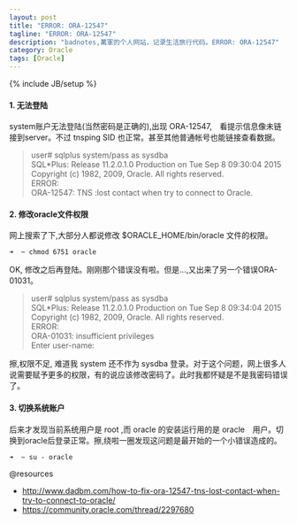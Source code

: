 ```yaml
---
layout: post
title: "ERROR: ORA-12547"
tagline: "ERROR: ORA-12547"
description: "badnotes,萬軍的个人网站，记录生活旅行代码。ERROR: ORA-12547"
category: Oracle
tags: [Oracle]
---
```

{% include JB/setup %}


#### 1. 无法登陆

system账户无法登陆(当然密码是正确的),出现 ORA-12547,　看提示信息像未链接到server。不过 tnsping SID 也正常。甚至其他普通帐号也能链接查看数据。

> user# sqlplus system/pass as sysdba    
> SQL*Plus: Release 11.2.0.1.0 Production on Tue Sep 8 09:30:04 2015    
> Copyright (c) 1982, 2009, Oracle.  All rights reserved.    
> ERROR:    
> ORA-12547: TNS :lost contact when try to connect to Oracle.


#### 2. 修改oracle文件权限

网上搜索了下,大部分人都说修改 $ORACLE_HOME/bin/oracle 文件的权限。

  `➜  ~ chmod 6751 oracle`

OK, 修改之后再登陆。刚刚那个错误没有啦。但是...,又出来了另一个错误ORA-01031。

> user# sqlplus system/pass as sysdba    
> SQL*Plus: Release 11.2.0.1.0 Production on Tue Sep 8 09:34:04 2015    
> Copyright (c) 1982, 2009, Oracle.  All rights reserved.    
> ERROR:    
> ORA-01031: insufficient privileges    
> Enter user-name:

擦,权限不足, 难道我 system 还不作为 sysdba 登录。对于这个问题，网上很多人说需要赋予更多的权限，有的说应该修改密码了。此时我都怀疑是不是我密码错误了。



#### 3. 切换系统账户

后来才发现当前系统用户是 root ,而 oracle 的安装运行用的是 oracle　用户。切换到oracle后登录正常。擦,绕啦一圈发现这问题是最开始的一个小错误造成的。

  `➜  ~ su - oracle`


@resources

* http://www.dadbm.com/how-to-fix-ora-12547-tns-lost-contact-when-try-to-connect-to-oracle/
* https://community.oracle.com/thread/2297680
